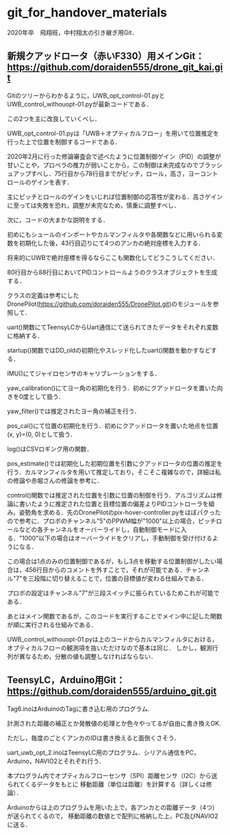 # git_for_handover_materials
2020年卒　飛翔班，中村翔太の引き継ぎ用Git．
## 新規クアッドロータ（赤いF330）用メインGit：https://github.com/doraiden555/drone_git_kai.git


Gitのツリーからわかるように，UWB_opt_control-01.pyとUWB_control_withouopt-01.pyが最新コードである．


この2つを主に改良していくべし．


UWB_opt_control-01.pyは「UWB＋オプティカルフロー」を用いて位置推定を行った上で位置を制御するコードである．


2020年2月に行った修論審査会で述べたように位置制御ゲイン（PID）の調整が甘いことや，プロペラの推力が弱いことから，この制御は未完成なのでブラッシュアップすべし．75行目から78行目までがピッチ，ロール，高さ，ヨーコントロールのゲインを表す．


主にピッチとロールのゲインをいじれば位置制御の応答性が変わる．高さゲインに至っては失敗を恐れ，調整が未完なため，慎重に調整すべし．


次に，コードの大まかな説明をする．


初めにもシュールのインポートやカルマンフィルタや各関数などに用いられる変数を初期化した後，43行目辺りにて4つのアンカの絶対座標を入力する．


将来的にUWBで絶対座標を得るならここも関数化してどうこうしてください．


80行目から88行目においてPIDコントロールようのクラスオブジェクトを生成する．


クラスの定義は参考にしたDronePilot(https://github.com/doraiden555/DronePilot.git)のモジュールを参照して．


uart()関数にてTeensyLCからUart通信にて送られてきたデータをそれぞれ変数に格納する．


startup()関数ではDD_oldの初期化やスレッド化したuart()関数を動かすなどする．


IMU()にてジャイロセンサのキャリブレーションをする．


yaw_calibration()にてヨー角の初期化を行う．初めにクアッドロータを置いた向きを0度として扱う．


yaw_filter()では推定されたヨー角の補正を行う．


pos_cal()にて位置の初期化を行う．初めにクアッドロータを置いた地点を位置(x, y)=(0, 0)として扱う．


log()はCSVロギング用の関数．


pos_estimate()では初期化した初期位置を引数にクアッドロータの位置の推定を行う．カルマンフィルタを用いて推定しており，そこそこ複雑なので，詳細は私の修論や赤堀さんの修論を参考に．


control()関数では推定された位置を引数に位置の制御を行う．アルゴリズムは修論に書いたように推定された位置と目標位置の偏差よりPIDコントローラを組み，姿勢角を求める．先のDronePilotのpix-hover-controller.pyをほぼパクったので参考に．プロポのチャンネル"5"のPPWM幅が"1000"以上の場合，ピッチロールなどの各チャンネルをオーバーライドし，自動制御モードに入る．"1000"以下の場合はオーバーライドをクリアし，手動制御を受け付けるようになる．


この場合は1点のみの位置制御であるが，もし3点を移動する位置制御がしたい場合は，456行目からのコメントを外すことで，それが可能である．チャンネル"7"を三段階に切り替えることで，位置の目標値が変わる仕組みである．


プロポの設定はチャンネル"7"が三段スイッチに振られているためこれが可能である．


あとはメイン関数であるが，このコードを実行することでメイン中に記した関数が順に実行される仕組みである．


UWB_control_withouopt-01.pyは上のコードからカルマンフィルタにおける，オプティカルフローの観測項を抜いただけなので基本は同じ．
しかし，観測行列が異なるため，分散の値も調整しなければならない．


## TeensyLC，Arduino用Git：https://github.com/doraiden555/arduino_git.git
Tag6.inoはArduinoのTagに書き込む用のプログラム.


計測された距離の補正とか発散値の処理とか色々やってるが自由に書き換えOK.


ただし，毎度のごとくアンカのIDは書き換えると面倒くさそう．


uart_uwb_opt_2.inoはTeensyLC用のプログラム．シリアル通信をPC，Arduino，NAVIO2とそれぞれ行う．


本プログラム内でオプティカルフローセンサ（SPI）距離センサ（I2C）から送られてくるデータをもとに
移動距離（単位は距離）を計算する（詳しくは修論）．


Arduinoからは上のプログラムを用いた上で，各アンカとの距離データ（4つ）が送られてくるので，
移動距離の数値とで配列に格納した上，PC及びNAVIO2に送る．



